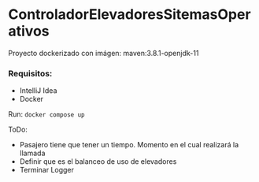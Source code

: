# ControladorElevadoresSitemasOperativos

Proyecto dockerizado con imágen: maven:3.8.1-openjdk-11

### Requisitos:
- IntelliJ Idea
- Docker

Run:
`docker compose up`





ToDo:
- Pasajero tiene que tener un tiempo. Momento en el cual realizará la llamada
- Definir que es el balanceo de uso de elevadores
- Terminar Logger